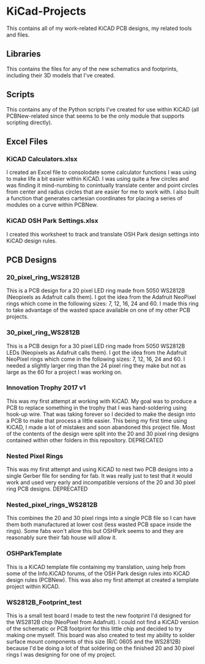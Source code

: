 # KiCad-Projects

This contains all of my work-related KiCAD PCB designs, my related tools and files.

<H2>Libraries</H2>
This contains the files for any of the new schematics and footprints, including their 3D models that I've created.

<H2>Scripts</H2>
This contains any of the Python scripts I've created for use within KiCAD (all PCBNew-related since that seems to be the only module that supports scripting directly).

<H2>Excel Files</H2>

<H3>KiCAD Calculators.xlsx</H3>
I created an Excel file to consolodate some calculator functions I was using to make life a bit easier within KiCAD.  I was using quite a few circles and was finding it mind-numbing to conintually translate center and point circles from center and radius circles that are easier for me to work with.  I also built a function that generates cartesian coordinates for placing a series of modules on a curve within PCBNew.

<H3>KiCAD OSH Park Settings.xlsx</H3>
I created this worksheet to track and translate OSH Park design settings into KiCAD design rules.

<H2>PCB Designs</H2>

<H3>20_pixel_ring_WS2812B</H3>
This is a PCB design for a 20 pixel LED ring made from 5050 WS2812B (Neopixels as Adafruit calls them).  I got the idea from the Adafruit NeoPixel rings which come in the following sizes:  7, 12, 16, 24 and 60.  I made this ring to take advantage of the wasted space available on one of my other PCB projects.

<H3>30_pixel_ring_WS2812B</H3>
This is a PCB design for a 30 pixel LED ring made from 5050 WS2812B LEDs (Neopixels as Adafruit calls them).  I got the idea from the Adafruit NeoPixel rings which come in the following sizes:  7, 12, 16, 24 and 60.  I needed a slightly larger ring than the 24 pixel ring they make but not as large as the 60 for a project I was working on.

<H3>Innovation Trophy 2017 v1</H3>
This was my first attempt at working with KiCAD.  My goal was to produce a PCB to replace something in the trophy that I was hand-soldering using hook-up wire.  That was taking forever so I decided to make the design into a PCB to make that process a little easier.  This being my first time using KiCAD, I made a lot of mistakes and soon abandoned this project file.  Most of the contents of the design were split into the 20 and 30 pixel ring designs contained within other folders in this repository.  DEPRECATED

<H3>Nested Pixel Rings</H3>
This was my first attempt and using KiCAD to nest two PCB designs into a single Gerber file for sending for fab.  It was really just to test that it would work and used very early and incompatible versions of the 20 and 30 pixel ring PCB designs. DEPRECATED

<H3>Nested_pixel_rings_WS2812B</H3>
This combines the 20 and 30 pixel rings into a single PCB file so I can have them both manufactured at lower cost (less wasted PCB space inside the rings).  Some fabs won't allow this but OSHPark seems to and they are reasonably sure their fab house will allow it.

<H3>OSHParkTemplate</H3>
This is a KiCAD template file containing my translation, using help from some of the Info.KiCAD forums, of the OSH Park design rules into KiCAD design rules (PCBNew).  This was also my first attempt at created a template project within KiCAD.

<H3>WS2812B_Footprint_test</H3>
This is a small test board I made to test the new footprint I'd designed for the WS2812B chip (NeoPixel from Adafruit).  I could not find a KiCAD version of the schematic or PCB footprint for this little chip and decided to try making one myself.  This board was also created to test my ability to solder surface mount components of this size (R/C 0605 and the WS2812B) because I'd be doing a lot of that soldering on the finished 20 and 30 pixel rings I was designing for one of my project.

